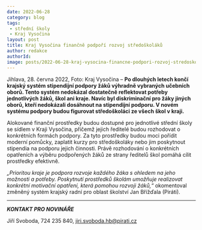 ```yaml
---
date: 2022-06-28
category: blog
tags:
 - střední školy
 - Kraj Vysočina
layout: post
title: Kraj Vysočina finančně podpoří rozvoj středoškoláků
author: redakce
authorId: 
image: posts/2022-06-28-kraj-vysocina-financne-podpori-rozvoj-stredoskolaku.jpg
---
```


Jihlava, 28. června 2022, Foto: Kraj Vysočina – **Po dlouhých letech končí krajský systém stipendijní podpory žáků výhradně vybraných učebních oborů. Tento systém nedokázal dostatečně reflektovat potřeby jednotlivých žáků, škol ani kraje. Navíc byl diskriminační pro žáky jiných oborů, kteří nedokázali dosáhnout na stipendijní podporu. V novém systému podpory budou figurovat středoškoláci ze všech škol v kraji.**

Alokované finanční prostředky budou dostupné pro jednotlivé střední školy se sídlem v Kraji Vysočina, přičemž jejich ředitelé budou rozhodovat o konkrétních formách podpory. Za tyto prostředky budou moci pořídit moderní pomůcky, zaplatit kurzy pro středoškoláky nebo jim poskytnout stipendia na podporu jejich činnosti. Právě rozhodování o konkrétních opatřeních a výběru podpořených žáků ze strany ředitelů škol pomáhá cílit prostředky efektivně.

*„Prioritou kraje je podpora rozvoje každého žáka s ohledem na jeho možnosti a potřeby. Poskytnutí prostředků školám umožňuje realizovat konkrétní motivační opatření, která pomohou rozvoji žáků,“* okomentoval změněný systém krajský radní pro oblast školství Jan Břížďala (Piráti).

---

***KONTAKT PRO NOVINÁŘE*** 

Jiří Svoboda, 724 235 840, <jiri.svoboda.hb@pirati.cz>
